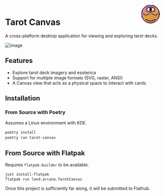 <img src="./packaging/icon.png"  align="right" height="60" />

# Tarot Canvas

A cross-platform desktop application for viewing and exploring tarot decks.

![image](https://github.com/user-attachments/assets/faaa7fa9-12d1-494f-8625-0496bcf2b6b1)


## Features

- Explore tarot deck imagery and esoterica
- Support for multiple image formats (SVG, raster, ANSI)
- A Canvas view that acts as a physical space to interact with cards

## Installation

### From Source with Poetry

Assumes a Linux environment with KDE.

```bash
poetry install
poetry run tarot-canvas
```

## From Source with Flatpak

Requires `flatpak-builder` to be available.

```
just install-flatpak
flatpak run land.arcana.TarotCanvas
```

Once this project is sufficiently far along, it will be submitted to Flathub.
